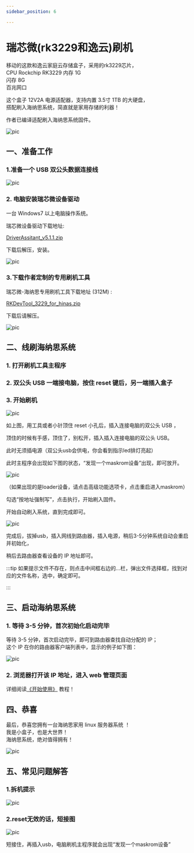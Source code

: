 ```yaml
---
sidebar_position: 6

---
```


# 瑞芯微(rk3229和逸云)刷机

移动的这款和逸云家庭云存储盒子，采用的rk3229芯片，  
CPU Rockchip RK3229 
内存 1G   
闪存 8G  
百兆网口  

这个盒子 12V2A 电源适配器，支持内置 3.5寸 1TB 的大硬盘，  
搭配刷入海纳思系统，简直就是家用存储的利器！  


作者已编译适配刷入海纳思系统固件。  

![pic](pic/rk3229/3229-1.png)  


## 一、准备工作  

### 1.准备一个 USB 双公头数据连接线  

![pic](pic/s805/usb2.png)  
  
### 2. 电脑安装瑞芯微设备驱动

一台 Windows7 以上电脑操作系统。

瑞芯微设备驱动下载地址:  

[DriverAssitant_v5.1.1.zip](https://www.ecoo.top/update/soft_init/rk3399sw799/DriverAssitant_v5.1.1.zip)  

下载后解压，安装。

![pic](pic/rk3399/sw799-6.png)  


### 3.下载作者定制的专用刷机工具

瑞芯微-海纳思专用刷机工具下载地址 (312M) :  

[RKDevTool_3229_for_hinas.zip](https://www.ecoo.top/update/soft_init/rk3229-cmmc/RKDevTool_3229_for_hinas.zip)  

下载后请解压。 

![pic](pic/rk3229/3229-2.jpg)  


## 二、线刷海纳思系统

### 1. 打开刷机工具主程序

### 2. 双公头 USB 一端接电脑，按住 reset 键后，另一端插入盒子  

### 3. 开始刷机  

![pic](pic/rk3229/3229-4.png)  


如上图，用工具或者小针顶住 reset 小孔后，插入连接电脑的双公头 USB ，  

顶住的时候有手感，顶住了，别松开，插入插入连接电脑的双公头 USB。  

此时无须插电源（双公头usb会供电，你会看到指示led排灯亮起） 

此时主程序会出现如下图的状态，“发现一个maskrom设备”出现，即可放开。  

![pic](pic/rk3229/3229-3.jpg)  

（如果出现的是loader设备，请点击高级功能选项卡，点击重启进入maskrom）  


勾选“按地址强制写”，点击执行，开始刷入固件。

开始自动刷入系统，直到完成即可。

![pic](pic/rk3229/3229-5.png)  

完成后，拔掉usb，插入网线到路由器，插入电源，稍后3-5分钟系统自动会重启并初始化，  

稍后去路由器查看设备的 IP 地址即可。



:::tip
如果提示文件不存在，则点击中间框右边的...栏，弹出文件选择框，找到对应的文件名称，选中，确定即可。

:::

## 三、启动海纳思系统

### 1. 等待 3-5 分钟，首次初始化启动完毕

 等待 3-5 分钟，首次启动完毕，即可到路由器查找自动分配的 IP；  
 这个 IP 在你的路由器客户端列表中，显示的例子如下图：  
 
![pic](pic/rk3399/sw799-12.jpg)  


### 2. 浏览器打开该 IP 地址，进入 web 管理页面  

详细阅读[《开始使用》](/docs/tutorial-extras/start) 教程！  





## 四、恭喜

最后，恭喜您拥有一台海纳思家用 linux 服务器系统 ！  
我是小盒子，也是大世界！  
海纳思系统，绝对值得拥有！   

![pic](pic/rk3229/3229-7.png)  


## 五、常见问题解答

### 1.拆机提示

![pic](pic/rk3229/3229-6.png)   

### 2.reset无效的话，短接图

![pic](pic/rk3229/3229-8.png)   

短接住，再插入usb，电脑刷机主程序就会出现“发现一个maskrom设备”






